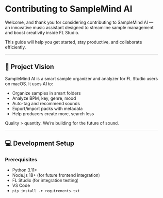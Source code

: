 # Contributing to SampleMind AI

Welcome, and thank you for considering contributing to SampleMind AI — an innovative music assistant designed to streamline sample management and boost creativity inside FL Studio.

This guide will help you get started, stay productive, and collaborate efficiently.

---

## 🧠 Project Vision

SampleMind AI is a smart sample organizer and analyzer for FL Studio users on macOS. It uses AI to:

- Organize samples in smart folders
- Analyze BPM, key, genre, mood
- Auto-tag and recommend sounds
- Export/import packs with metadata
- Help producers create more, search less

Quality > quantity. We’re building for the future of sound.

---

## 💻 Development Setup

### Prerequisites

- Python 3.11+
- Node.js 18+ (for future frontend integration)
- FL Studio (for integration testing)
- VS Code
- `pip install -r requirements.txt`
